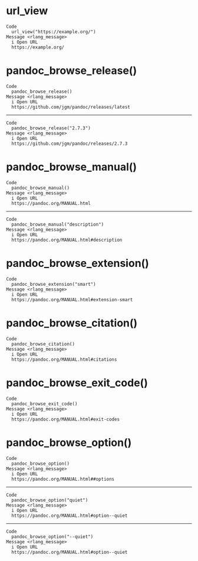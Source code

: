 # url_view

    Code
      url_view("https://example.org/")
    Message <rlang_message>
      i Open URL
      https://example.org/

# pandoc_browse_release()

    Code
      pandoc_browse_release()
    Message <rlang_message>
      i Open URL
      https://github.com/jgm/pandoc/releases/latest

---

    Code
      pandoc_browse_release("2.7.3")
    Message <rlang_message>
      i Open URL
      https://github.com/jgm/pandoc/releases/2.7.3

# pandoc_browse_manual()

    Code
      pandoc_browse_manual()
    Message <rlang_message>
      i Open URL
      https://pandoc.org/MANUAL.html

---

    Code
      pandoc_browse_manual("description")
    Message <rlang_message>
      i Open URL
      https://pandoc.org/MANUAL.html#description

# pandoc_browse_extension()

    Code
      pandoc_browse_extension("smart")
    Message <rlang_message>
      i Open URL
      https://pandoc.org/MANUAL.html#extension-smart

# pandoc_browse_citation()

    Code
      pandoc_browse_citation()
    Message <rlang_message>
      i Open URL
      https://pandoc.org/MANUAL.html#citations

# pandoc_browse_exit_code()

    Code
      pandoc_browse_exit_code()
    Message <rlang_message>
      i Open URL
      https://pandoc.org/MANUAL.html#exit-codes

# pandoc_browse_option()

    Code
      pandoc_browse_option()
    Message <rlang_message>
      i Open URL
      https://pandoc.org/MANUAL.html##options

---

    Code
      pandoc_browse_option("quiet")
    Message <rlang_message>
      i Open URL
      https://pandoc.org/MANUAL.html#option--quiet

---

    Code
      pandoc_browse_option("--quiet")
    Message <rlang_message>
      i Open URL
      https://pandoc.org/MANUAL.html#option--quiet

